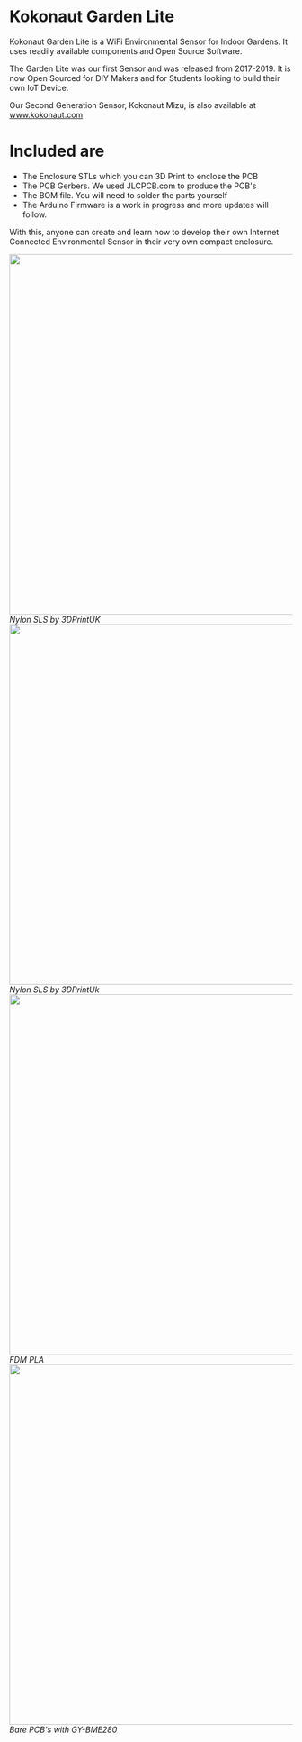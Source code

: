 # Kokonaut Garden Lite

Kokonaut Garden Lite is a WiFi Environmental Sensor for Indoor Gardens. It uses readily available components and Open Source Software.

The Garden Lite was our first Sensor and was released from 2017-2019. It is now Open Sourced for DIY Makers and for Students looking to build their own IoT Device.

Our Second Generation Sensor, Kokonaut Mizu, is also available at www.kokonaut.com

# Included are

- The Enclosure STLs which you can 3D Print to enclose the PCB
- The PCB Gerbers. We used JLCPCB.com to produce the PCB's
- The BOM file. You will need to solder the parts yourself
- The Arduino Firmware is a work in progress and more updates will follow.

With this, anyone can create and learn how to develop their own Internet Connected Environmental Sensor in their very own compact enclosure.

<img src="https://scontent.fyzd1-3.fna.fbcdn.net/v/t1.0-9/40223499_692554941103694_2889345484952961024_o.jpg?_nc_cat=101&_nc_sid=6e5ad9&_nc_ohc=BRpnVn72rbEAX-4uwJn&_nc_ht=scontent.fyzd1-3.fna&oh=c11c10089c1239ae847cfee91ce2ff8f&oe=5F1E323A" width="640">
<em>Nylon SLS by 3DPrintUK</em>

<img src="https://scontent.fyzd1-3.fna.fbcdn.net/v/t31.0-8/27023627_538299349862588_625797332895863912_o.jpg?_nc_cat=104&_nc_sid=9e2e56&_nc_ohc=rhhz60fd5Z8AX8ysJ0-&_nc_ht=scontent.fyzd1-3.fna&oh=e0f1c085c7f05686f8c3db723d278c30&oe=5F1D3706" width="640">
<em>Nylon SLS by 3DPrintUk</em>

<img src="https://scontent.fyzd1-2.fna.fbcdn.net/v/t1.0-9/69309196_912910952401424_6193467562387308544_o.jpg?_nc_cat=108&_nc_sid=9e2e56&_nc_ohc=ARs8KpCib5EAX90PO1i&_nc_ht=scontent.fyzd1-2.fna&oh=498f0fd93b3eaefa84493b3665e4abda&oe=5F1C0352" width="640">
<em>FDM PLA</em>

<img src="https://scontent.fyzd1-2.fna.fbcdn.net/v/t1.0-9/29177084_563974593961730_5788807112536621056_o.jpg?_nc_cat=108&_nc_sid=9e2e56&_nc_ohc=Grz4PwIE3WkAX_NhGqb&_nc_ht=scontent.fyzd1-2.fna&oh=7753597298a7457cec3acddf86c52c67&oe=5F1C489F" width="640">
<em>Bare PCB's with GY-BME280</em>
